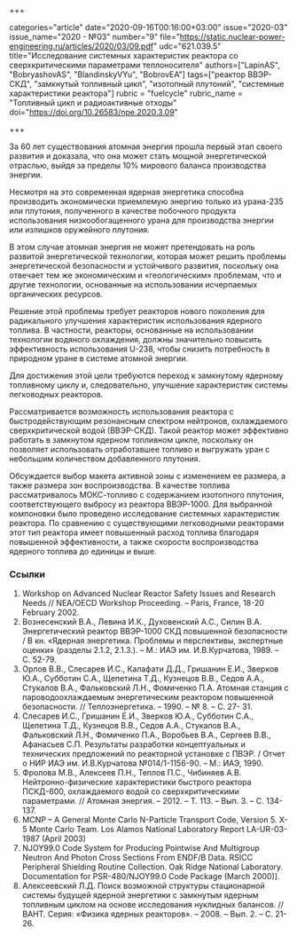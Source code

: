 +++

categories="article"
date="2020-09-16T00:16:00+03:00"
issue="2020-03"
issue_name="2020 - №03"
number="9"
file="https://static.nuclear-power-engineering.ru/articles/2020/03/09.pdf"
udc="621.039.5"
title="Исследование системных характеристик реактора со сверхкритическими параметрами теплоносителя"
authors=["LapinAS", "BobryashovAS", "BlandinskyVYu", "BobrovEA"]
tags=["реактор ВВЭР-СКД", "замкнутый топливный цикл", "изотопный плутоний", "системные характеристики реактора"]
rubric = "fuelcycle"
rubric_name = "Топливный цикл и радиоактивные отходы"
doi="https://doi.org/10.26583/npe.2020.3.09"

+++

За 60 лет существования атомная энергия прошла первый этап своего развития и доказала, что она может стать мощной энергетической отраслью, выйдя за пределы 10% мирового баланса производства энергии.

Несмотря на это современная ядерная энергетика способна производить экономически приемлемую энергию только из урана-235 или плутония, полученного в качестве побочного продукта использования низкообогащенного урана для производства энергии или излишков оружейного плутония.

В этом случае атомная энергия не может претендовать на роль развитой энергетической технологии, которая может решить проблемы энергетической безопасности и устойчивого развития, поскольку она отвечает тем же экономическим и «геологическим» проблемам, что и другие технологии, основанные на использовании исчерпаемых органических ресурсов.

Решение этой проблемы требует реакторов нового поколения для радикального улучшения характеристик использования ядерного топлива. В частности, реакторы, основанные на использовании технологии водяного охлаждения, должны значительно повысить эффективность использования U-238, чтобы снизить потребность в природном уране в системе атомной энергии.

Для достижения этой цели требуются переход к замкнутому ядерному топливному циклу и, следовательно, улучшение характеристик системы легководных реакторов.

Рассматривается возможность использования реактора с быстродействующим резонансным спектром нейтронов, охлаждаемого сверхкритической водой (ВВЭР-СКД). Такой реактор может эффективно работать в замкнутом ядерном топливном цикле, поскольку он позволяет использовать отработавшее топливо и выгружать уран с небольшим количеством добавленного плутония.

Обсуждается выбор макета активной зоны с изменением ее размера, а также размера зон воспроизводства. В качестве топлива рассматривалось МОКС-топливо с содержанием изотопного плутония, соответствующего выбросу из реактора ВВЭР-1000. Для выбранной компоновки было проведено исследование системных характеристик реактора. По сравнению с существующими легководными реакторами этот тип реактора имеет повышенный расход топлива благодаря повышенной эффективности, а также скорости воспроизводства ядерного топлива до единицы и выше.

### Ссылки

1. Workshop on Advanced Nuclear Reactor Safety Issues and Research Needs // NEA/OECD Workshop Proceeding. – Paris, France, 18-20 February 2002.
2. Вознесенский В.А., Левина И.К., Духовенский А.С., Силин В.А. Энергетический реактор ВВЭР-1000 СКД повышенной безопасности / В кн. «Ядерная энергетика. Проблемы и перспективы, экспертные оценки» (разделы 2.1.2, 2.1.3.). – М.: ИАЭ им. И.В.Курчатова, 1989. – С. 52-79.
3. Орлов В.В., Слесарев И.С., Калафати Д.Д., Гришанин Е.И., Зверков Ю.А., Субботин С.А., Щепетина Т.Д., Кузнецов В.В., Седов А.А., Стукалов В.А., Фальковский Л.Н., Фомиченко П.А. Атомная станция с пароводоохлаждаемым энергетическим реактором повышенной безопасности. // Теплоэнергетика. – 1990. – № 8. – С. 27- 31.
4. Слесарев И.С., Гришанин Е.И., Зверков Ю.А., Субботин С.А., Щепетина Т.Д., Кузнецов В.В., Седов А.А., Стукалов В.А., Фальковский Л.Н., Фомиченко П.А., Воробьев В.А., Сергеев В.В., Афанасьев С.П. Результаты разработки концептуальных и технических предложений по реакторной установке с ПВЭР. / Отчет о НИР ИАЭ им. И.В.Курчатова №014/1-1156-90. – М.: ИАЭ, 1990.
5. Фролова М.В., Алексеев П.Н., Теплов П.С., Чибиняев А.В. Нейтронно-физические характеристики быстрого реактора ПСКД-600, охлаждаемого водой со сверхкритическими параметрами. // Атомная энергия. – 2012. – Т. 113. – Вып. 3. – С. 134-137.
6. MCNP – A General Monte Carlo N-Particle Transport Code, Version 5. X-5 Monte Carlo Team. Los Alamos National Laboratory Report LA-UR-03-1987 (April 2003)
7. NJOY99.0 Code System for Producing Pointwise And Multigroup Neutron And Photon Cross Sections From ENDF/B Data. RSICC Peripheral Shielding Routine Collection. Oak Ridge National Laboratory. Documentation for PSR-480/NJOY99.0 Code Package (March 2000)].
8. Алексеевский Л.Д. Поиск возможной структуры стационарной системы будущей ядерной энергетики с замкнутым ядерным топливным циклом на основе исследования нуклидных балансов. // ВАНТ. Серия: «Физика ядерных реакторов». – 2008. – Вып. 2. – С. 21-26.